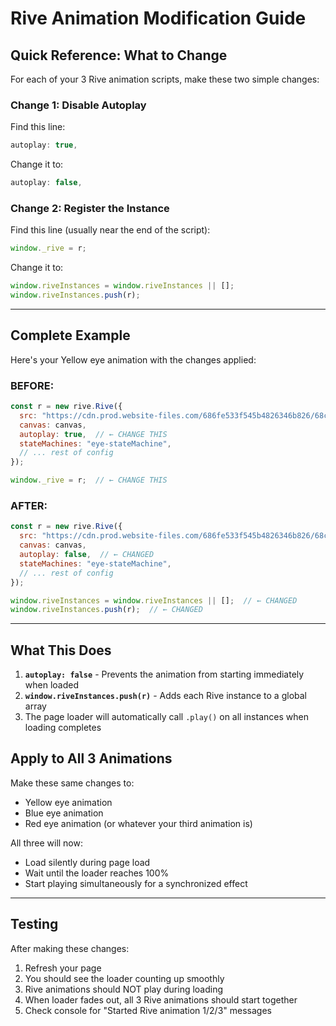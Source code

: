 # Rive Animation Modification Guide

## Quick Reference: What to Change

For each of your 3 Rive animation scripts, make these two simple changes:

### Change 1: Disable Autoplay
Find this line:
```javascript
autoplay: true,
```

Change it to:
```javascript
autoplay: false,
```

### Change 2: Register the Instance
Find this line (usually near the end of the script):
```javascript
window._rive = r;
```

Change it to:
```javascript
window.riveInstances = window.riveInstances || [];
window.riveInstances.push(r);
```

---

## Complete Example

Here's your Yellow eye animation with the changes applied:

### BEFORE:
```javascript
const r = new rive.Rive({
  src: "https://cdn.prod.website-files.com/686fe533f545b4826346b826/68caa508fd7db26cfd74ed21_eye-yellow.riv",
  canvas: canvas,
  autoplay: true,  // ← CHANGE THIS
  stateMachines: "eye-stateMachine",
  // ... rest of config
});

window._rive = r;  // ← CHANGE THIS
```

### AFTER:
```javascript
const r = new rive.Rive({
  src: "https://cdn.prod.website-files.com/686fe533f545b4826346b826/68caa508fd7db26cfd74ed21_eye-yellow.riv",
  canvas: canvas,
  autoplay: false,  // ← CHANGED
  stateMachines: "eye-stateMachine",
  // ... rest of config
});

window.riveInstances = window.riveInstances || [];  // ← CHANGED
window.riveInstances.push(r);  // ← CHANGED
```

---

## What This Does

1. **`autoplay: false`** - Prevents the animation from starting immediately when loaded
2. **`window.riveInstances.push(r)`** - Adds each Rive instance to a global array
3. The page loader will automatically call `.play()` on all instances when loading completes

## Apply to All 3 Animations

Make these same changes to:
- Yellow eye animation
- Blue eye animation  
- Red eye animation (or whatever your third animation is)

All three will now:
- Load silently during page load
- Wait until the loader reaches 100%
- Start playing simultaneously for a synchronized effect

---

## Testing

After making these changes:
1. Refresh your page
2. You should see the loader counting up smoothly
3. Rive animations should NOT play during loading
4. When loader fades out, all 3 Rive animations should start together
5. Check console for "Started Rive animation 1/2/3" messages

